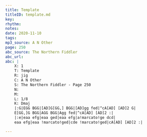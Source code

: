 ```yaml
---
title: Template
titleID: template.md
key: 
rhythm: 
notes: 
date: 2020-11-10
tags:
mp3_source: A N Other
page: 250
abc_source: The Northern Fiddler
abc_url: 
abc: |
    X: 1
    T: Template
    R: jig
    C: A N Other
    S: The Northern Fiddler - Page 250
    N: 
    M: 
    L: 1/8
    K: Dmaj
    |:G|EGG BGG|[AD]G[GG,] BGG|[AD]gg fed|^cA[AD] [AD]2 G|
    E[GG,]G BGG|AGG BGG|Agg fed|^cA[AD] [AD]2 :|
    |:e|eaa efg|eaa ged|eaa efg|a!marcato!ge dcd|
    eaa efg|eaa !marcato!ged|cde !marcato!ged|cA[AD] [AD]2 :|

---
```

